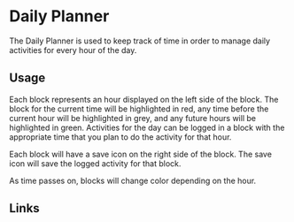# Daily Planner
The Daily Planner is used to keep track of time in order to manage daily activities for every hour of the day. 

## Usage

Each block represents an hour displayed on the left side of the block. The block for the current time will be highlighted in red, any time before the current hour will be highlighted in grey, and any future hours will be highlighted in green. Activities for the day can be logged in a block with the appropriate time that you plan to do the activity for that hour.

Each block will have a save icon on the right side of the block. The save icon will save the logged activity for that block.

As time passes on, blocks will change color depending on the hour.

## Links

